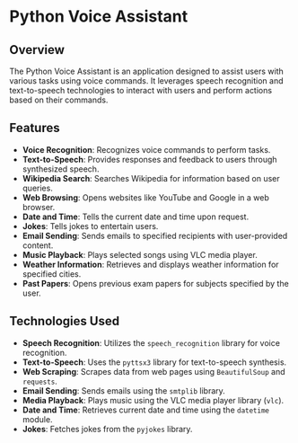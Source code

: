 # Python Voice Assistant

## Overview
The Python Voice Assistant is an application designed to assist users with various tasks using voice commands. It leverages speech recognition and text-to-speech technologies to interact with users and perform actions based on their commands.

## Features
- **Voice Recognition**: Recognizes voice commands to perform tasks.
- **Text-to-Speech**: Provides responses and feedback to users through synthesized speech.
- **Wikipedia Search**: Searches Wikipedia for information based on user queries.
- **Web Browsing**: Opens websites like YouTube and Google in a web browser.
- **Date and Time**: Tells the current date and time upon request.
- **Jokes**: Tells jokes to entertain users.
- **Email Sending**: Sends emails to specified recipients with user-provided content.
- **Music Playback**: Plays selected songs using VLC media player.
- **Weather Information**: Retrieves and displays weather information for specified cities.
- **Past Papers**: Opens previous exam papers for subjects specified by the user.

## Technologies Used
- **Speech Recognition**: Utilizes the `speech_recognition` library for voice recognition.
- **Text-to-Speech**: Uses the `pyttsx3` library for text-to-speech synthesis.
- **Web Scraping**: Scrapes data from web pages using `BeautifulSoup` and `requests`.
- **Email Sending**: Sends emails using the `smtplib` library.
- **Media Playback**: Plays music using the VLC media player library (`vlc`).
- **Date and Time**: Retrieves current date and time using the `datetime` module.
- **Jokes**: Fetches jokes from the `pyjokes` library.
